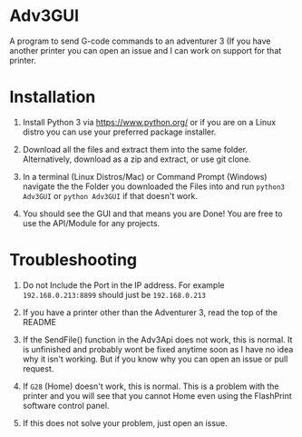 # Adv3GUI
A program to send G-code commands to an adventurer 3 (If you have another printer you can open an issue and I can work on support for that printer.

# Installation
1. Install Python 3 via https://www.python.org/ or if you are on a Linux distro you can use your preferred package installer.

2. Download all the files and extract them into the same folder. Alternatively, download as a zip and extract, or use git clone.

3. In a terminal (Linux Distros/Mac) or Command Prompt (Windows) navigate the the Folder you downloaded the Files into and run `python3 Adv3GUI` or `python Adv3GUI` if that doesn't work.

4. You should see the GUI and that means you are Done! You are free to use the API/Module for any projects.

# 	Troubleshooting
1. Do not Include the Port in the IP address. For example `192.168.0.213:8899` should just be `192.168.0.213`

2. If you have a printer other than the Adventurer 3, read the top of the README

3. If the SendFile() function in the Adv3Api does not work, this is normal. It is unfinished and probably wont be fixed anytime soon as I have no idea why it isn't working. But if you know why you can open an issue or pull request.

4. If `G28` (Home) doesn't work, this is normal. This is a problem with the printer and you will see that you cannot Home even using the FlashPrint software control panel.

5. If this does not solve your problem, just open an issue.
